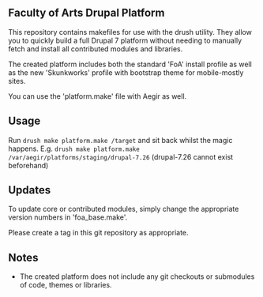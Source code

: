 Faculty of Arts Drupal Platform
-------------------------------

This repository contains makefiles for use with the drush utility. They allow
you to quickly build a full Drupal 7 platform without needing to manually
fetch and install all contributed modules and libraries.

The created platform includes both the standard 'FoA' install profile as well
as the new 'Skunkworks' profile with bootstrap theme for mobile-mostly sites.

You can use the 'platform.make' file with Aegir as well.

Usage
-----

Run `drush make platform.make /target` and sit back whilst the magic happens.
E.g. `drush make platform.make /var/aegir/platforms/staging/drupal-7.26` (drupal-7.26 cannot exist beforehand)

Updates
-------

To update core or contributed modules, simply change the appropriate version
numbers in 'foa_base.make'.

Please create a tag in this git repository as appropriate.

Notes
-----

 * The created platform does not include any git checkouts or submodules of code, themes or libraries.
